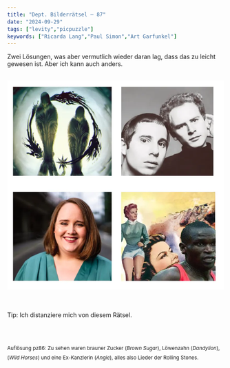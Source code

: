 ```yaml
---
title: "Dept. Bilderrätsel – 87"
date: "2024-09-29"
tags: ["levity","picpuzzle"]
keywords: ["Ricarda Lang","Paul Simon","Art Garfunkel"]
---
```

Zwei Lösungen, was aber vermutlich wieder daran lag, dass das zu leicht gewesen ist. Aber ich kann auch anders. 


<br/>

<img  src="/assets/img/picpuzzle/picpuzzle87.webp" alt="Bilderrätsel87">

<br/>
<br/>
<br/>

Tip: Ich distanziere mich von diesem Rätsel.

<br/>
<br/>

<sup>Auflösung pz86: Zu sehen waren brauner Zucker (<i>Brown Sugar</i>), Löwenzahn (<i>Dandylion</i>), (<i>Wild Horses</i>) und eine Ex-Kanzlerin (<i>Angie</i>), alles also Lieder der Rolling Stones.
<sup>